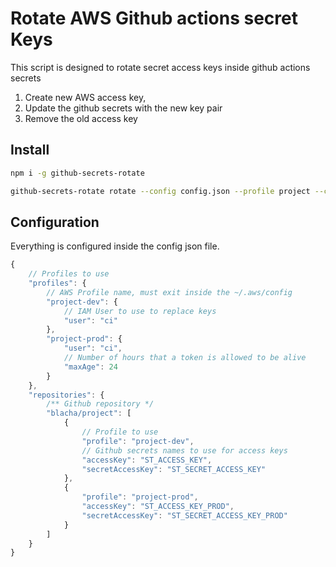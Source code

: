 # Rotate AWS Github actions secret Keys

This script is designed to rotate secret access keys inside github actions secrets

1. Create new AWS access key,
1. Update the github secrets with the new key pair
1. Remove the old access key

## Install

```bash
npm i -g github-secrets-rotate

github-secrets-rotate rotate --config config.json --profile project --commit
```

## Configuration

Everything is configured inside the config json file.

```javascript
{
    // Profiles to use
    "profiles": {
        // AWS Profile name, must exit inside the ~/.aws/config
        "project-dev": {
            // IAM User to use to replace keys
            "user": "ci"
        },
        "project-prod": {
            "user": "ci",
            // Number of hours that a token is allowed to be alive
            "maxAge": 24
        }
    },
    "repositories": {
        /** Github repository */
        "blacha/project": [
            {
                // Profile to use
                "profile": "project-dev",
                // Github secrets names to use for access keys
                "accessKey": "ST_ACCESS_KEY",
                "secretAccessKey": "ST_SECRET_ACCESS_KEY"
            },
            {
                "profile": "project-prod",
                "accessKey": "ST_ACCESS_KEY_PROD",
                "secretAccessKey": "ST_SECRET_ACCESS_KEY_PROD"
            }
        ]
    }
}
```
